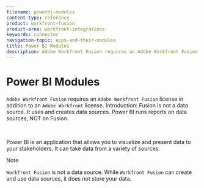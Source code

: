 ```yaml
---
filename: powerbi-modules
content-type: reference
product: workfront-fusion
product-area: workfront-integrations
keywords: connector
navigation-topic: apps-and-their-modules
title: Power BI Modules
description: Adobe Workfront Fusion requires an Adobe Workfront Fusion license in addition to an Adobe Workfront license.
---
```


# Power BI Modules

`Adobe Workfront Fusion` requires an `Adobe Workfront Fusion` license in addition to an `Adobe Workfront` license.
Introduction: Fusion is not a data source. It uses and creates data sources. Power BI runs reports on data sources, NOT&nbsp;on Fusion.

&nbsp;

Power BI is an application that allows you to visualize and present data to your stakeholders. It can take data from a variety of sources.

>[!NOTE]
>
>`Workfront Fusion` is not a data source. While `Workfront Fusion` can create and use data sources, it does not store your data.

